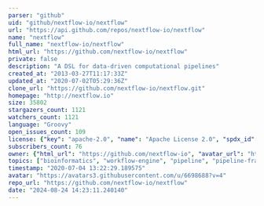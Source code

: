 ```yaml
---
parser: "github"
uid: "github/nextflow-io/nextflow"
url: "https://api.github.com/repos/nextflow-io/nextflow"
name: "nextflow"
full_name: "nextflow-io/nextflow"
html_url: "https://github.com/nextflow-io/nextflow"
private: false
description: "A DSL for data-driven computational pipelines"
created_at: "2013-03-27T11:17:33Z"
updated_at: "2020-07-02T05:29:36Z"
clone_url: "https://github.com/nextflow-io/nextflow.git"
homepage: "http://nextflow.io"
size: 35802
stargazers_count: 1121
watchers_count: 1121
language: "Groovy"
open_issues_count: 109
license: {"key": "apache-2.0", "name": "Apache License 2.0", "spdx_id": "Apache-2.0", "url": "https://api.github.com/licenses/apache-2.0", "node_id": "MDc6TGljZW5zZTI="}
subscribers_count: 76
owner: {"html_url": "https://github.com/nextflow-io", "avatar_url": "https://avatars3.githubusercontent.com/u/6698688?v=4", "login": "nextflow-io", "type": "Organization"}
topics: ["bioinformatics", "workflow-engine", "pipeline", "pipeline-framework", "nextflow", "cloud", "groovy", "sge", "slurm", "aws", "docker", "singularity", "hpc", "singularity-containers", "reproducible-science", "reproducible-research", "dataflow"]
timestamp: "2020-07-04 13:22:29.189575"
avatar: "https://avatars3.githubusercontent.com/u/6698688?v=4"
repo_url: "https://github.com/nextflow-io/nextflow"
date: "2024-08-24 14:23:11.240140"
---
```

